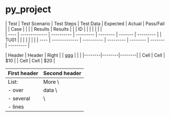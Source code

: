 # py_project


| Test | Test Scenario | Test Steps | Test Data | Expected | Actual  | Pass/Fail |
| Case |               |            |           | Results  | Results |           |
| ID   |               |            |           |          |         |           |                                             
| ---- | ------------- | ---------- | --------- | -------- | ------- | --------- |
| TU01 |               |            |           |          |         |           |
| ---- | ------------- | ---------- | --------- | -------- | ------- | --------- |



| Header | Header | Right  |
| ggg    |       \|       \|
|--------|--------|--------|
|  Cell  |  Cell  |   $10  |
|  Cell  |  Cell  |   $20  |



First header | Second header
-------------|---------------
List:        | More  \
- over       | data  \
- several    |       \
- lines      |
